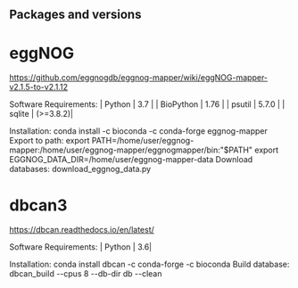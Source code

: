 ## Packages and versions
# eggNOG
https://github.com/eggnogdb/eggnog-mapper/wiki/eggNOG-mapper-v2.1.5-to-v2.1.12

Software Requirements:
| Python | 3.7 | 
| BioPython | 1.76 | 
| psutil | 5.7.0 | 
| sqlite | (>=3.8.2)| 

Installation:
conda install -c bioconda -c conda-forge eggnog-mapper
Export to path:
export PATH=/home/user/eggnog-mapper:/home/user/eggnog-mapper/eggnogmapper/bin:"$PATH"
export EGGNOG_DATA_DIR=/home/user/eggnog-mapper-data
Download databases: download_eggnog_data.py 

# dbcan3
https://dbcan.readthedocs.io/en/latest/

Software Requirements:
| Python | 3.6|

Installation:
conda install dbcan -c conda-forge -c bioconda
Build database:
dbcan_build --cpus 8 --db-dir db --clean
